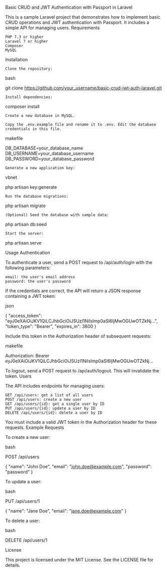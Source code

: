 Basic CRUD and JWT Authentication with Passport in Laravel

This is a sample Laravel project that demonstrates how to implement basic CRUD operations and JWT authentication with Passport. It includes a simple API for managing users.
Requirements

    PHP 7.3 or higher
    Laravel 7 or higher
    Composer
    MySQL

Installation

    Clone the repository:

bash

git clone https://github.com/your_username/basic-crud-jwt-auth-laravel.git

    Install dependencies:

composer install

    Create a new database in MySQL.

    Copy the .env.example file and rename it to .env. Edit the database credentials in this file.

makefile

DB_DATABASE=your_database_name
DB_USERNAME=your_database_username
DB_PASSWORD=your_database_password

    Generate a new application key:

vbnet

php artisan key:generate

    Run the database migrations:

php artisan migrate

    (Optional) Seed the database with sample data:

php artisan db:seed

    Start the server:

php artisan serve

Usage
Authentication

To authenticate a user, send a POST request to /api/auth/login with the following parameters:

    email: the user's email address
    password: the user's password

If the credentials are correct, the API will return a JSON response containing a JWT token:

json

{
    "access_token": "eyJ0eXAiOiJKV1QiLCJhbGciOiJSUzI1NiIsImp0aSI6IjMwOGUwOTZkNj...",
    "token_type": "Bearer",
    "expires_in": 3600
}

Include this token in the Authorization header of subsequent requests:

makefile

Authorization: Bearer eyJ0eXAiOiJKV1QiLCJhbGciOiJSUzI1NiIsImp0aSI6IjMwOGUwOTZkNj...

To logout, send a POST request to /api/auth/logout. This will invalidate the token.
Users

The API includes endpoints for managing users:

    GET /api/users: get a list of all users
    POST /api/users: create a new user
    GET /api/users/{id}: get a single user by ID
    PUT /api/users/{id}: update a user by ID
    DELETE /api/users/{id}: delete a user by ID

You must include a valid JWT token in the Authorization header for these requests.
Example Requests

To create a new user:

bash

POST /api/users

{
    "name": "John Doe",
    "email": "john.doe@example.com",
    "password": "password"
}

To update a user:

bash

PUT /api/users/1

{
    "name": "Jane Doe",
    "email": "jane.doe@example.com"
}

To delete a user:

bash

DELETE /api/users/1

License

This project is licensed under the MIT License. See the LICENSE file for details.
